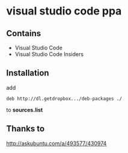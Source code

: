 # visual studio code ppa

## Contains
* Visual Studio Code
* Visual Studio Code Insiders

## Installation
add
```
deb http://dl.getdropbox.../deb-packages ./
```
to **sources.list**

## Thanks to
http://askubuntu.com/a/493577/430974
